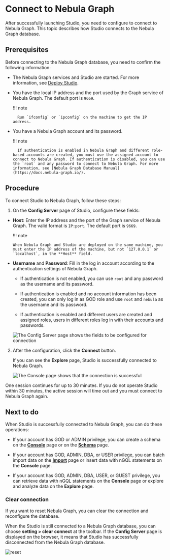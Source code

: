# Connect to Nebula Graph

After successfully launching Studio, you need to configure to connect to Nebula Graph. This topic describes how Studio connects to the Nebula Graph database.

## Prerequisites

Before connecting to the Nebula Graph database, you need to confirm the following information:

- The Nebula Graph services and Studio are started. For more information, see [Deploy Studio](st-ug-deploy.md).

- You have the local IP address and the port used by the Graph service of Nebula Graph. The default port is `9669`.  
  
  !!! note

        Run `ifconfig` or `ipconfig` on the machine to get the IP address.

- You have a Nebula Graph account and its password.

  !!! note

        If authentication is enabled in Nebula Graph and different role-based accounts are created, you must use the assigned account to connect to Nebula Graph. If authentication is disabled, you can use the `root` and any password to connect to Nebula Graph. For more information, see [Nebula Graph Database Manual](https://docs.nebula-graph.io/).


## Procedure

To connect Studio to Nebula Graph, follow these steps:

1. On the **Config Server** page of Studio, configure these fields:

  - **Host**: Enter the IP address and the port of the Graph service of Nebula Graph. The valid format is `IP:port`. The default port is `9669`.  

    !!! note

        When Nebula Graph and Studio are deployed on the same machine, you must enter the IP address of the machine, but not `127.0.0.1` or `localhost`, in the **Host** field.

  - **Username** and **Password**: Fill in the log in account according to the authentication settings of Nebula Graph.
 
    - If authentication is not enabled, you can use `root` and any password as the username and its password.

    - If authentication is enabled and no account information has been created, you can only log in as GOD role and use `root` and `nebula` as the username and its password.

    - If authentication is enabled and different users are created and assigned roles, users in different roles log in with their accounts and passwords.
    
    ![The Config Server page shows the fields to be configured for connection](https://docs-cdn.nebula-graph.com.cn/figures/st-ug-000-en.png "Config Server")

2. After the configuration, click the **Connect** button.

   If you can see the **Explore** page, Studio is successfully connected to Nebula Graph.

   ![The Console page shows that the connection is successful](https://docs-cdn.nebula-graph.com.cn/figures/st-ug-003-en.png "Nebula Graph is connected")

One session continues for up to 30 minutes. If you do not operate Studio within 30 minutes, the active session will time out and you must connect to Nebula Graph again.

## Next to do

When Studio is successfully connected to Nebula Graph, you can do these operations:

- If your account has GOD or ADMIN privilege, you can create a schema on the **[Console](../quick-start/st-ug-create-schema.md)** page or on the **[Schema](../manage-schema/st-ug-crud-space.md)** page.

- If your account has GOD, ADMIN, DBA, or USER privilege, you can batch import data on the **[Import](../quick-start/st-ug-import-data.md)** page or insert data with nGQL statements on the **Console** page.

- If your account has GOD, ADMIN, DBA, USER, or GUEST privilege, you can retrieve data with nGQL statements on the **Console** page or explore and analyze data on the **Explore** page.

### Clear connection
<!--
On Nebula Graph Cloud Service, users cannot clear the connection.
-->
If you want to reset Nebula Graph, you can clear the connection and reconfigure the database.

When the Studio is still connected to a Nebula Graph database, you can choose **setting > clear connect** at the toolbar. If the **Config Server** page is displayed on the browser, it means that Studio has successfully disconnected from the Nebula Graph database.

![reset](https://docs-cdn.nebula-graph.com.cn/figures/st-ug-000-en.png)